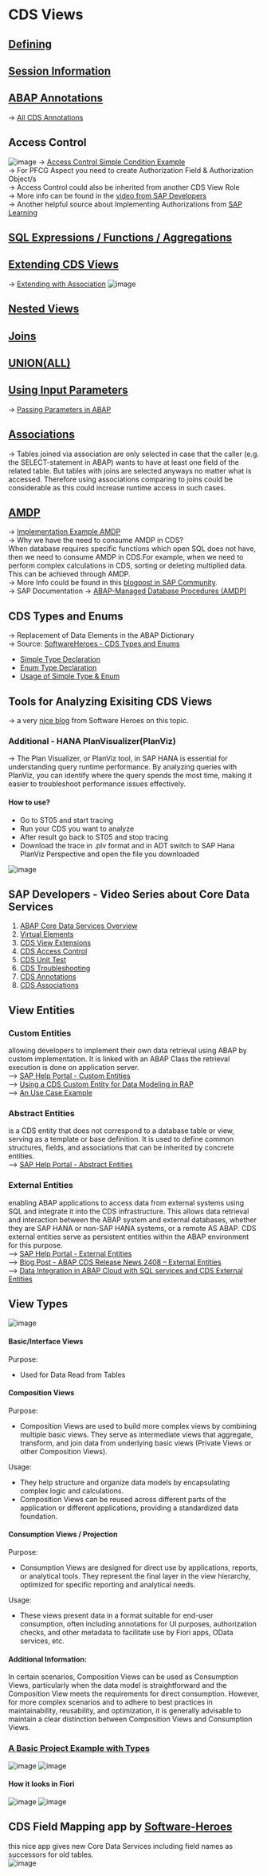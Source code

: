 # CDS Views

## [Defining](https://github.com/alikapllan/cds_views/blob/main/src/zahk_cds_entity01.ddls.asddls#L1-L16)


## [Session Information](https://github.com/alikapllan/cds_views/blob/main/src/zahk_cds03.ddls.asddls#L25-L26)


## [ABAP Annotations](https://github.com/alikapllan/cds_views/blob/main/src/zahk_cds_entity02.ddls.asddls#L1-L26)
-> [All CDS Annotations](https://help.sap.com/doc/abapdocu_750_index_htm/7.50/en-US/abencds_annotations_sap.htm)
## Access Control 
![image](https://github.com/alikapllan/cds_views/assets/46874082/f63769c5-a07e-4ed9-aca3-450bd67583cf)
-> [Access Control Simple Condition Example](https://github.com/alikapllan/cds_views/blob/main/src/zahk_cds_entity02.dcls.asdcls#L1-L11)  
-> For PFCG Aspect you need to create Authorization Field & Authorization Object/s  
-> Access Control could also be inherited from another CDS View Role  
-> More info can be found in the [video from SAP Developers](https://www.youtube.com/watch?v=uxgs4FigmuQ&ab_channel=SAPDevelopers)  
-> Another helpful source about Implementing Authorizations from [SAP Learning](https://learning.sap.com/courses/building-apps-with-the-abap-restful-application-programming-model/implementing-basic-authorizations_LE_24a91f5d-e1e6-42f0-90aa-785e889d06bb)

## [SQL Expressions / Functions / Aggregations](https://github.com/alikapllan/cds_views/blob/main/src/zahk_cds_entity03.ddls.asddls#L13-L61)

## [Extending CDS Views](https://github.com/alikapllan/cds_views/blob/main/src/zahk_cds_entity02_extend.ddls.asddls#L1-L6)  
-> [Extending with Association](https://github.com/alikapllan/cds_views/blob/main/src/zahk_cds_entity02_extend_assoc.ddls.asddls#L1-L6)
![image](https://github.com/alikapllan/cds_views/assets/46874082/2059ffec-b0dd-4fb0-9f27-34f06c4691c4)

## [Nested Views](https://github.com/alikapllan/cds_views/blob/main/src/zahk_cds_entity02_nested.ddls.asddls#L4-L20)

## [Joins](https://github.com/alikapllan/cds_views/blob/main/src/zahk_cds_entity02_join.ddls.asddls#L4-L19)

## [UNION(ALL)](https://github.com/alikapllan/cds_views/blob/main/src/zahk_cds_entity02_union.ddls.asddls#L10-L37)

## [Using Input Parameters](https://github.com/alikapllan/cds_views/blob/main/src/zahk_cds_entity02_input_param.ddls.asddls#L10-L25)
-> [Passing Parameters in ABAP](https://github.com/alikapllan/cds_views/blob/main/src/zcl_cds_entity_test.clas.abap#L29-L33)

## [Associations](https://github.com/alikapllan/cds_views/blob/main/src/zahk_cds_entity02_association.ddls.asddls#L10-L44)
-> Tables joined via association are only selected in case that the caller (e.g. the SELECT-statement in ABAP) wants to have at least one field of the related table. But tables with joins are selected anyways no matter what is accessed.
Therefore using associations comparing to joins could be considerable as this could increase runtime access in such cases.

## [AMDP](https://github.com/alikapllan/cds_views/blob/main/src/zahk_amdp/zahk_cds_amdp_03.ddls.asddls#L1-L12)
-> [Implementation Example AMDP](https://github.com/alikapllan/cds_views/blob/main/src/zahk_amdp/zcl_demo_amdp_03_cds.clas.abap#L1-L40)  
-> Why we have the need to consume AMDP in CDS?  
When database requires specific functions which open SQL does not have, then we need to consume AMDP in CDS.For example, when we need to perform complex calculations in CDS, sorting or deleting multiplied data. This can be achieved through AMDP.  
-> More Info could be found in this [blogpost in SAP Community](https://community.sap.com/t5/application-development-blog-posts/using-amdp-in-cds-and-some-useful-functions/ba-p/13575039).  
-> SAP Documentation -> [ABAP-Managed Database Procedures (AMDP)](https://help.sap.com/docs/SAP_NETWEAVER_740/6811c09434084fd1bc4f40e66913ce11/3e7ce62892d243eca44499d3f5a54bff.html?locale=en-US)

## CDS Types and Enums
-> Replacement of Data Elements in the ABAP Dictionary  
-> Source: [SoftwareHeroes - CDS Types and Enums](https://software-heroes.com/en/blog/abap-cds-types-and-enums)  
* [Simple Type Declaration](https://github.com/alikapllan/cds_views/blob/main/src/zahk_simple_type_doc_category.drty.acds#L1-L4)  
* [Enum Type Declaration](https://github.com/alikapllan/cds_views/blob/main/src/zahk_type_doc_category_enum.drty.acds#L1-L17)  
* [Usage of Simple Type & Enum](https://github.com/alikapllan/cds_views/blob/main/src/zcl_cds_type_test.clas.abap#L12-L24)  

## Tools for Analyzing Exisiting CDS Views
-> a very [nice blog](https://software-heroes.com/en/blog/abap-tools-work-with-eclipse-cds-analysis) from Software Heroes on this topic.  
### Additional - HANA PlanVisualizer(PlanViz)
-> The Plan Visualizer, or PlanViz tool, in SAP HANA is essential for understanding query runtime performance. By analyzing queries with PlanViz, you can identify where the query spends the most time, making it easier to troubleshoot performance issues effectively.  
#### How to use? 
* Go to ST05 and start tracing  
* Run your CDS you want to analyze  
* After result go back to ST05 and stop tracing  
* Download the trace in .plv format and in ADT switch to SAP Hana PlanViz Perspective and open the file you downloaded
  
![image](https://github.com/alikapllan/cds_views/assets/46874082/99b74e6b-e6e1-4f7d-8b35-0a111bf6cc28)

## SAP Developers - Video Series about Core Data Services
1. [ABAP Core Data Services Overview](https://www.youtube.com/watch?v=lvorIY4Xyio)
2. [Virtual Elements](https://www.youtube.com/watch?v=TqD-H03znVo)
3. [CDS View Extensions](https://www.youtube.com/watch?v=IPEotH-6ekI)
4. [CDS Access Control](https://www.youtube.com/watch?v=uxgs4FigmuQ&t=1s)
5. [CDS Unit Test](https://www.youtube.com/watch?v=ezQ0vbhV8QY&t=3s)
6. [CDS Troubleshooting](https://www.youtube.com/watch?v=q7Yhj6BnWJo)
7. [CDS Annotations](https://www.youtube.com/watch?v=GXFHjq5L8M8)
8. [CDS Associations](https://www.youtube.com/watch?v=fhmx51FIysE)

## View Entities
### Custom Entities 
allowing developers to implement their own data retrieval using ABAP by custom implementation. It is linked with an ABAP Class the retrieval execution is done on application server.  
--> [SAP Help Portal - Custom Entities](https://help.sap.com/docs/abap-cloud/abap-data-models/cds-custom-entities)  
--> [Using a CDS Custom Entity for Data Modeling in RAP](https://help.sap.com/docs/abap-cloud/abap-rap/using-cds-custom-entity-for-data-modeling?locale=en-US)  
--> [An Use Case Example](https://sapcodes.com/2022/02/12/cds-custom-entity/)  
### Abstract Entities 
is a CDS entity that does not correspond to a database table or view, serving as a template or base definition. It is used to define common structures, fields, and associations that can be inherited by concrete entities.  
--> [SAP Help Portal - Abstract Entities](https://help.sap.com/docs/abap-cloud/abap-data-models/cds-abstract-entities)  
### External Entities 
enabling ABAP applications to access data from external systems using SQL and integrate it into the CDS infrastructure. This allows data retrieval and interaction between the ABAP system and external databases, whether they are SAP HANA or non-SAP HANA systems, or a remote AS ABAP. CDS external entities serve as persistent entities within the ABAP environment for this purpose.  
--> [SAP Help Portal - External Entities](https://help.sap.com/docs/abap-cloud/abap-data-models/cds-external-entities)  
--> [Blog Post - ABAP CDS Release News 2408 – External Entities](https://help.sap.com/docs/abap-cloud/abap-data-models/cds-external-entities)  
--> [Data Integration in ABAP Cloud with SQL services and CDS External Entities](https://www.youtube.com/watch?v=pu_aa-P3d2o)   

## View Types 
![image](https://github.com/alikapllan/cds_views/assets/46874082/3b37b4a2-a1ec-45ea-a084-8ae4c7483931) 
#### Basic/Interface Views
Purpose: 
* Used for Data Read from Tables
  
#### Composition Views
Purpose: 
* Composition Views are used to build more complex views by combining multiple basic views. They serve as intermediate views that aggregate, transform, and join data from underlying basic views (Private Views or other Composition Views).

Usage:
* They help structure and organize data models by encapsulating complex logic and calculations.
* Composition Views can be reused across different parts of the application or different applications, providing a standardized data foundation.  
  
#### Consumption Views / Projection
Purpose:
* Consumption Views are designed for direct use by applications, reports, or analytical tools. They represent the final layer in the view hierarchy, optimized for specific reporting and analytical needs.

Usage:
* These views present data in a format suitable for end-user consumption, often including annotations for UI purposes, authorization checks, and other metadata to facilitate use by Fiori apps, OData services, etc.
  
#### Additional Information:
In certain scenarios, Composition Views can be used as Consumption Views, particularly when the data model is straightforward and the Composition View meets the requirements for direct consumption. However, for more complex scenarios and to adhere to best practices in maintainability, reusability, and optimization, it is generally advisable to maintain a clear distinction between Composition Views and Consumption Views.

### [A Basic Project Example with Types](https://github.com/alikapllan/abap_rap/tree/main/src/zahk_rap_managed/zahk_rap_managed_01) 
![image](https://github.com/user-attachments/assets/8261c47c-77f8-40ac-ac02-a082954ef47c)
![image](https://github.com/user-attachments/assets/486ace4e-a63b-4267-b8d9-a2f379573319)


#### How it looks in Fiori 
![image](https://github.com/user-attachments/assets/5bd34623-efa3-4a7e-a142-abde89b3cfa5)
![image](https://github.com/user-attachments/assets/7c95b622-ca8f-45f6-8541-73f8d70cc4ad)

## CDS Field Mapping app by [Software-Heroes](https://software-heroes.com/en/abap-cds-field-mapping)
this nice app gives new Core Data Services including field names as successors for old tables.  
![image](https://github.com/user-attachments/assets/7ef6047e-ffe0-4cba-a15d-f19a0b91ddd6)
